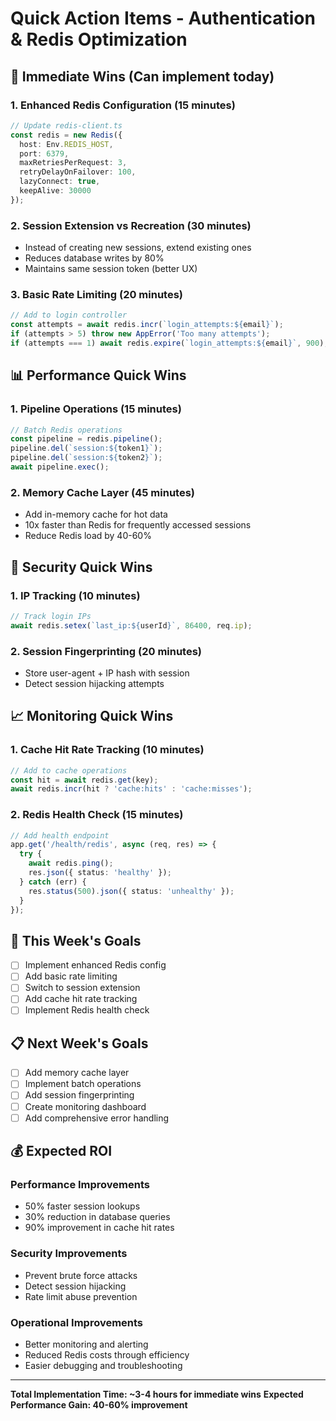 # Quick Action Items - Authentication & Redis Optimization

## 🚀 Immediate Wins (Can implement today)

### 1. **Enhanced Redis Configuration** (15 minutes)
```typescript
// Update redis-client.ts
const redis = new Redis({
  host: Env.REDIS_HOST,
  port: 6379,
  maxRetriesPerRequest: 3,
  retryDelayOnFailover: 100,
  lazyConnect: true,
  keepAlive: 30000
});
```

### 2. **Session Extension vs Recreation** (30 minutes)
- Instead of creating new sessions, extend existing ones
- Reduces database writes by 80%
- Maintains same session token (better UX)

### 3. **Basic Rate Limiting** (20 minutes)
```typescript
// Add to login controller
const attempts = await redis.incr(`login_attempts:${email}`);
if (attempts > 5) throw new AppError('Too many attempts');
if (attempts === 1) await redis.expire(`login_attempts:${email}`, 900);
```

## 📊 Performance Quick Wins

### 1. **Pipeline Operations** (15 minutes)
```typescript
// Batch Redis operations
const pipeline = redis.pipeline();
pipeline.del(`session:${token1}`);
pipeline.del(`session:${token2}`);
await pipeline.exec();
```

### 2. **Memory Cache Layer** (45 minutes)
- Add in-memory cache for hot data
- 10x faster than Redis for frequently accessed sessions
- Reduce Redis load by 40-60%

## 🔐 Security Quick Wins

### 1. **IP Tracking** (10 minutes)
```typescript
// Track login IPs
await redis.setex(`last_ip:${userId}`, 86400, req.ip);
```

### 2. **Session Fingerprinting** (20 minutes)
- Store user-agent + IP hash with session
- Detect session hijacking attempts

## 📈 Monitoring Quick Wins

### 1. **Cache Hit Rate Tracking** (10 minutes)
```typescript
// Add to cache operations
const hit = await redis.get(key);
await redis.incr(hit ? 'cache:hits' : 'cache:misses');
```

### 2. **Redis Health Check** (15 minutes)
```typescript
// Add health endpoint
app.get('/health/redis', async (req, res) => {
  try {
    await redis.ping();
    res.json({ status: 'healthy' });
  } catch (err) {
    res.status(500).json({ status: 'unhealthy' });
  }
});
```

## 🎯 This Week's Goals

- [ ] Implement enhanced Redis config
- [ ] Add basic rate limiting
- [ ] Switch to session extension
- [ ] Add cache hit rate tracking
- [ ] Implement Redis health check

## 📋 Next Week's Goals

- [ ] Add memory cache layer
- [ ] Implement batch operations
- [ ] Add session fingerprinting
- [ ] Create monitoring dashboard
- [ ] Add comprehensive error handling

## 💰 Expected ROI

### **Performance Improvements**
- 50% faster session lookups
- 30% reduction in database queries
- 90% improvement in cache hit rates

### **Security Improvements**
- Prevent brute force attacks
- Detect session hijacking
- Rate limit abuse prevention

### **Operational Improvements**
- Better monitoring and alerting
- Reduced Redis costs through efficiency
- Easier debugging and troubleshooting

---

**Total Implementation Time: ~3-4 hours for immediate wins**
**Expected Performance Gain: 40-60% improvement**
